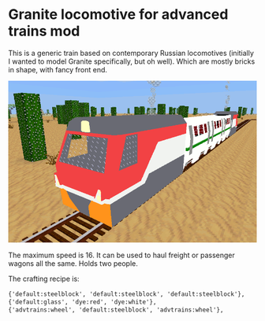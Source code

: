 # Granite locomotive for advanced trains mod

This is a generic train based on contemporary Russian locomotives (initially I wanted to model Granite specifically, but oh well). Which are mostly bricks in shape, with fancy front end.

![Choo choo](https://github.com/h-v-smacker/advtrains_granite/blob/master/screenshot.png)

The maximum speed is 16. It can be used to haul freight or passenger wagons all the same. Holds two people.

The crafting recipe is:

```
{'default:steelblock', 'default:steelblock', 'default:steelblock'},
{'default:glass', 'dye:red', 'dye:white'},
{'advtrains:wheel', 'default:steelblock', 'advtrains:wheel'},
```